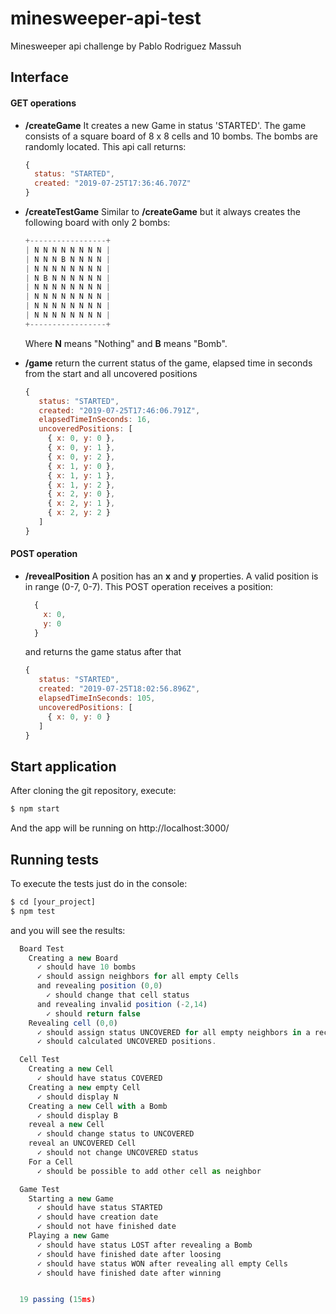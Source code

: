 # minesweeper-api-test
Minesweeper api challenge by Pablo Rodriguez Massuh

## Interface

#### GET operations
* **/createGame** It creates a new Game in status 'STARTED'. 
The game consists of a square board of 8 x 8 cells and 10 bombs. The bombs are randomly located. This api call returns:
    ```javascript
    {
      status: "STARTED",
      created: "2019-07-25T17:36:46.707Z"
    }
    ```
  



* **/createTestGame** Similar to **/createGame** but it always creates the following board with only 2 bombs:  
    ```javascript
    +-----------------+
    | N N N N N N N N |
    | N N N B N N N N |
    | N N N N N N N N |
    | N B N N N N N N |
    | N N N N N N N N |
    | N N N N N N N N |
    | N N N N N N N N |
    | N N N N N N N N |   
    +-----------------+
  ```
  
  Where **N** means "Nothing" and **B** means "Bomb".

* **/game** return the current status of the game, elapsed time in seconds from the start and all uncovered positions
     ```javascript
    {
        status: "STARTED",
        created: "2019-07-25T17:46:06.791Z",
        elapsedTimeInSeconds: 16,
        uncoveredPositions: [
          { x: 0, y: 0 },
          { x: 0, y: 1 },
          { x: 0, y: 2 },
          { x: 1, y: 0 },
          { x: 1, y: 1 },
          { x: 1, y: 2 },
          { x: 2, y: 0 },
          { x: 2, y: 1 },
          { x: 2, y: 2 }
        ]
    }
    ```

#### POST operation

* **/revealPosition** A position has an **x** and **y** properties. A valid position is in range (0-7, 0-7). This POST operation receives a position:
  ```javascript
    {
      x: 0,
      y: 0
    }
    ```
  and returns the game status after that

     ```javascript
    {
        status: "STARTED",
        created: "2019-07-25T18:02:56.896Z",
        elapsedTimeInSeconds: 105,
        uncoveredPositions: [
          { x: 0, y: 0 }
        ]
    }
    ```

## Start application
After cloning the git repository, execute: 

```javascript
$ npm start
```

And the app will be running on http://localhost:3000/

## Running tests
To execute the tests just do in the console: 

```javascript
$ cd [your_project]
$ npm test
```

and you will see the results:

```javascript
  Board Test 
    Creating a new Board 
      ✓ should have 10 bombs
      ✓ should assign neighbors for all empty Cells
      and revealing position (0,0)
        ✓ should change that cell status
      and revealing invalid position (-2,14)
        ✓ should return false
    Revealing cell (0,0)
      ✓ should assign status UNCOVERED for all empty neighbors in a recurse way until a neighbor is a bomb.
      ✓ should calculated UNCOVERED positions.

  Cell Test 
    Creating a new Cell 
      ✓ should have status COVERED
    Creating a new empty Cell 
      ✓ should display N
    Creating a new Cell with a Bomb 
      ✓ should display B
    reveal a new Cell 
      ✓ should change status to UNCOVERED
    reveal an UNCOVERED Cell 
      ✓ should not change UNCOVERED status 
    For a Cell 
      ✓ should be possible to add other cell as neighbor 

  Game Test 
    Starting a new Game 
      ✓ should have status STARTED
      ✓ should have creation date
      ✓ should not have finished date
    Playing a new Game 
      ✓ should have status LOST after revealing a Bomb
      ✓ should have finished date after loosing
      ✓ should have status WON after revealing all empty Cells
      ✓ should have finished date after winning


  19 passing (15ms)
```
